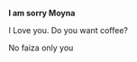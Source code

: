 
<html>
<body>
  <p><b> I am sorry Moyna </b> </p>
  <p> I Love you. Do you want coffee? </p>
  <p> No faiza only you </p>
  </body>
  </html>
  
